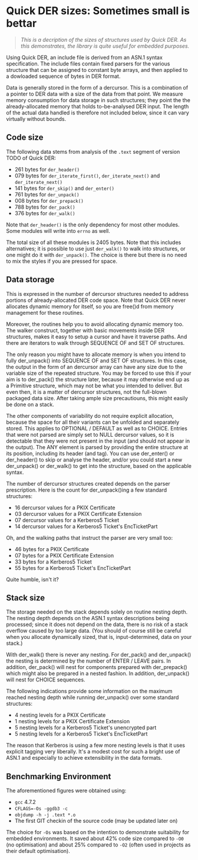 # Quick DER sizes: Sometimes small is bettar

> *This is a decription of the sizes of structures used by Quick DER.  As this
> demonstrates, the library is quite useful for embedded purposes.*

Using Quick DER, an include file is derived from an ASN.1 syntax specification.
The include files contain fixed parsers for the various structure that can be
assigned to constant byte arrays, and then applied to a dowloaded sequence of
bytes in DER format.

Data is generally stored in the form of a dercursor.  This is a combination
of a pointer to DER data with a size of the data from that point.  We measure
memory consumption for data storage in such structures; they point the the
already-allocated memory that holds to-be-analysed DER input.  The length of
the actual data handled is therefore not included below, since it can vary
virtually without bounds.


## Code size

The following data stems from analysis of the `.text` segment of version TODO
of Quick DER:

  * 261 bytes for `der_header()`
  * 079 bytes for `der_iterate_first()`, `der_iterate_next()` and `der_iterate_next()`
  * 141 bytes for `der_skip()` and `der_enter()`
  * 761 bytes for `der_unpack()`
  * 008 bytes for `der_prepack()`
  * 788 bytes for `der_pack()`
  * 376 bytes for `der_walk()`

Note that `der_header()` is the only dependency for most other modules.
Some modules will write into `errno` as well.

The total size of all these modules is 2405 bytes.  Note that this includes
alternatives; it is possible to use just `der_walk()` to walk into structures,
or one might do it with `der_unpack()`.  The choice is there but there is no
need to mix the styles if you are pressed for space.


## Data storage

This is expressed in the number of dercursor structures needed to address
portions of already-allocated DER code space.  Note that Quick DER never
allocates dynamic memory for itself, so you are free()d from memory management
for these routines.

Moreover, the routines help you to avoid allocating dynamic memory too.  The
walker construct, together with basic movements inside DER structures, makes
it easy to setup a cursor and have it traverse paths.  And there are iterators
to walk through SEQUENCE OF and SET OF structures.

The only reason you might have to allocate memory is when you intend to fully
der_unpack() into SEQUENCE OF and SET OF structures.  In this case, the output
in the form of an dercursor array can have any size due to the variable size
of the repeated structure.  You may be forced to use this if your aim is to
der_pack() the structure later, because it may otherwise end up as a Primitive
structure, which may not be what you intended to deliver.  But even then, it
is a matter of dercursor structures, not the full-blown packaged data size.
After taking ample size precautiouns, this might easily be done on a stack.

The other components of variability do not require explicit allocation, because
the space for all their variants can be unfolded and separately stored.
This applies to OPTIONAL / DEFAULT as well as to CHOICE.  Entries that were
not parsed are simply set to NULL dercursor values, so it is detectable that
they were not present in the input (and should not appear in the output).
The ANY element is parsed by providing the entire structure at its position,
including its header (and tag).  You can use der_enter() or der_header() to
skip or analyse the header, and/or you could start a new der_unpack() or
der_walk() to get into the structure, based on the applicable syntax.

The number of dercursor structures created depends on the parser prescription.
Here is the count for der_unpack()ing a few standard structures:

  * 16 dercursor values for a PKIX Certificate
  * 03 dercursor values for a PKIX Certificate Extension
  * 07 dercursor values for a Kerberos5 Ticket
  * 14 dercursor values for a Kerberos5 Ticket's EncTicketPart

Oh, and the walking paths that instruct the parser are very small too:

  * 46 bytes for a PKIX Certificate
  * 07 bytes for a PKIX Certificate Extension
  * 33 bytes for a Kerberos5 Ticket
  * 55 bytes for a Kerberos5 Ticket's EncTicketPart

Quite humble, isn't it?


## Stack size

The storage needed on the stack depends solely on routine nesting depth.
The nesting depth depends on the ASN.1 syntax descriptions being processed;
since it does not depend on the data, there is no risk of a stack overflow
caused by too large data.  (You should of course still be careful when you
allocate dynamically sized, that is, input-determined, data on your stack.)

With der_walk() there is never any nesting.  For der_pack() and der_unpack()
the nesting is determined by the number of ENTER / LEAVE pairs.
In addition, der_pack() will nest for components prepared with der_prepack()
which might also be prepared in a nested fashion.  In addition, der_unpack()
will nest for CHOICE sequences.

The following indications provide some information on the maximum reached
nesting depth while running der_unpack() over some standard structures:

  * 4 nesting levels for a PKIX Certificate
  * 1 nesting levels for a PKIX Certificate Extension
  * 5 nesting levels for a Kerberos5 Ticket's unencrypted part
  * 5 nesting levels for a Kerberos5 Ticket's EncTicketPart

The reason that Kerberos is using a few more nesting levels is that it uses
explicit tagging very liberally.  It's a modest cost for such a bright use
of ASN.1 and especially to achieve extensibility in the data formats.


## Benchmarking Environment

The aforementioned figures were obtained using:

  * `gcc` 4.7.2
  * `CFLAGS=-Os -ggdb3 -c`
  * `objdump -h -j .text *.o`
  * The first GIT checkin of the source code (may be updated later on)

The choice for `-Os` was based on the intention to demonstrate suitability
for embedded environments.  It saved about 42% code size compared to `-O0`
(no optimisation) and about 25% compared to `-O2` (often used in projects as
their default optimisation).

